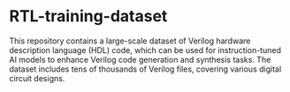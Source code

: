 # RTL-training-dataset
This repository contains a large-scale dataset of Verilog hardware description language (HDL) code, which can be used for instruction-tuned AI models to enhance Verilog code generation and synthesis tasks. The dataset includes tens of thousands of Verilog files, covering various digital circuit designs.
